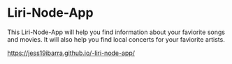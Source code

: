 # Liri-Node-App

This Liri-Node-App will help you find information about your faviorite songs and movies. It will also help you find local concerts for your faviorite artists.

https://jess19ibarra.github.io/-liri-node-app/
